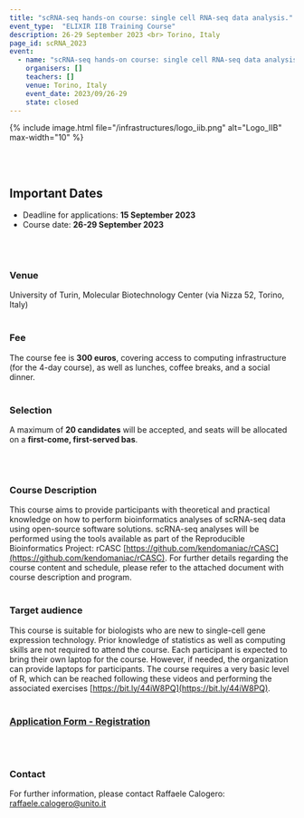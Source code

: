 ```yaml
---
title: "scRNA-seq hands-on course: single cell RNA-seq data analysis."
event_type:  "ELIXIR IIB Training Course"
description: 26-29 September 2023 <br> Torino, Italy
page_id: scRNA_2023
event:
  - name: "scRNA-seq hands-on course: single cell RNA-seq data analysis."
    organisers: []
    teachers: []
    venue: Torino, Italy
    event_date: 2023/09/26-29
    state: closed
---
```




{% include image.html file="/infrastructures/logo_iib.png" alt="Logo_IIB" max-width="10" %}


<br>
<br>

## Important Dates
- Deadline for applications: **15 September 2023**
- Course date: **26-29 September 2023**
<br>
<br>

### Venue
University of Turin, Molecular Biotechnology Center (via Nizza 52, Torino, Italy)
<br>
<br>

### Fee
The course fee is **300 euros**, covering access to computing infrastructure (for the 4-day course), as well as lunches, coffee breaks, and a social dinner.
<br>
<br>

### **Selection**
A maximum of **20 candidates** will be accepted, and seats will be allocated on a **first-come, first-served bas**.

<br>
<br>


### Course Description
This course aims to provide participants with theoretical and practical knowledge on how to perform bioinformatics analyses of scRNA-seq data using open-source software solutions. scRNA-seq analyses will be performed using the tools available as part of the Reproducible Bioinformatics Project: rCASC [https://github.com/kendomaniac/rCASC](https://github.com/kendomaniac/rCASC). For further details regarding the course content and schedule, please refer to the attached document with course description and program.
<br>
<br>

### Target audience
This course is suitable for biologists who are new to single-cell gene expression technology. Prior knowledge of statistics as well as computing skills are not required to attend the course. Each participant is expected to bring their own laptop for the course. However, if needed, the organization can provide laptops for participants. The course requires a very basic level of R, which can be reached following these videos and performing the associated exercises [https://bit.ly/44iW8PQ](https://bit.ly/44iW8PQ).
<br>
<br>


### [Application Form - Registration](https://bit.ly/43mWN14)
<br>
<br>

### Contact
For further information, please contact Raffaele Calogero: [raffaele.calogero@unito.it](mailto:raffaele.calogero@unito.it)
<br>
<br>

